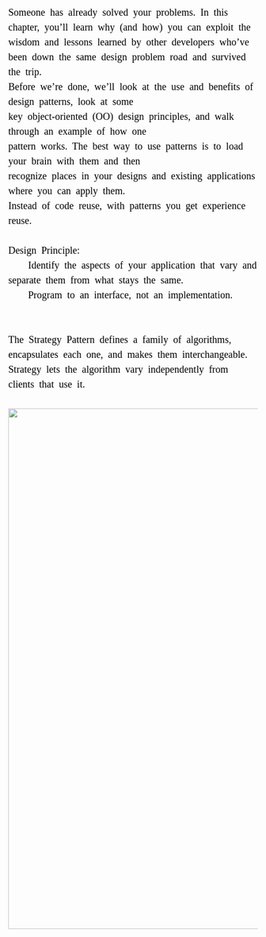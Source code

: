<div style="font-size: 20px; color: black; font-family: 微软雅黑; white-space: pre-wrap; line-height: 30px; word-spacing: 5px; word-break: normal">
Someone has already solved your problems. In this chapter, you’ll learn why (and how) you can exploit the wisdom and lessons learned by other developers who’ve been down the same design problem road and survived the trip.
Before we’re done, we’ll look at the use and benefits of design patterns, look at some
key object-oriented (OO) design principles, and walk through an example of how one
pattern works. The best way to use patterns is to load your brain with them and then
recognize places in your designs and existing applications where you can apply them.
Instead of code reuse, with patterns you get experience reuse.
</div>


<font style="font-size: 20px; color: black; font-family: 微软雅黑; white-space: pre-wrap; line-height: 30px; word-spacing: 5px; word-break: normal">
Design Principle:
    Identify the aspects of your application that vary and separate them from what stays the same.
    Program to an interface, not an implementation.

</font>

<font style="font-size: 20px; color: black; font-family: 微软雅黑; white-space: pre-wrap; line-height: 30px; word-spacing: 5px; word-break: normal">
The Strategy Pattern defines a family of algorithms, encapsulates each one, and makes them interchangeable. Strategy lets the algorithm vary independently from clients that use it.
</font>
<br /><br />
<image src="static/cs/design-pattern/img/1.png" style="width:1050px" />

